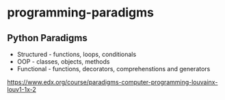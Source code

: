 # programming-paradigms


## Python Paradigms
  * Structured - functions, loops, conditionals
  * OOP - classes, objects, methods
  * Functional - functions, decorators, comprehenstions and generators


https://www.edx.org/course/paradigms-computer-programming-louvainx-louv1-1x-2
